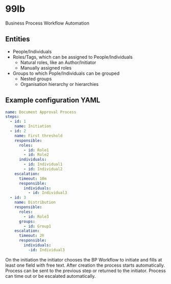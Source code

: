 # 99lb
Business Process Workflow Automation

## Entities
* People/Individuals
* Roles/Tags, which can be assigned to People/Individuals
  * Natural roles, like an Author/Initiator 
  * Manually assigned roles
* Groups to which Pople/Individuals can be grouped
  * Nested groups
  * Organisation hierarchy or hierarchies

## Example configuration YAML
```yaml
name: Document Approval Process
steps:
  - id: 1
    name: Initiation
  - id: 2
    name: First threshold
    responsible:
      roles: 
        - id: Role1
        - id: Role2
      individuals:
        - id: Individual1
        - id: Individual2
    escalation:
      timeout: 10m
      responsible:
        individuals:
          - id: Individual3
  - id: 3
    name: Distribution
    responsible:
      roles: 
        - id: Role3
      groups:
        - id: Group1
    escalation:
      timeout: 2h
      responsible:
        individuals:
          -id: Individual3
```

On the initiation the initiator chooses the BP Workflow to initiate and fills at least one field with free text.
After creation the process starts automatically.
Process can be sent to the previous step or returned to the initiator.
Process can time out or be escalated automatically.
